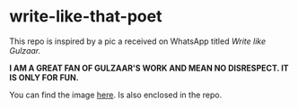 # write-like-that-poet
This repo is inspired by a pic a received on WhatsApp titled _Write like Gulzaar._

**I AM A GREAT FAN OF GULZAAR'S WORK AND MEAN NO DISRESPECT. IT IS ONLY FOR FUN.**

You can find the image [here](http://1.bp.blogspot.com/-jEMo33MulU8/W3kOwsoL-0I/AAAAAAABdho/USv0eu35ecE7zNvo7zoq4KKHhbo0mNN6gCK4BGAYYCw/s320/IMG-20180819-WA0053-789331.jpg). Is also enclosed in the repo.



